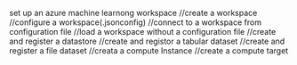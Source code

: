 set up an azure machine learnong workspace
//create a workspace
//configure a workspace(.jsonconfig)
//connect to a workspace from configuration file
//load a workspace without a configuration file
//create and register a datastore
//create and registor a tabular dataset
//create and register a file dataset
//creata a compute Instance
//create a compute target

